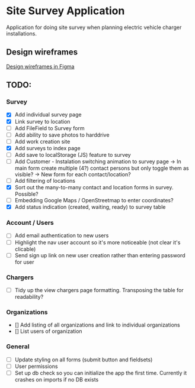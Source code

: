 # Site Survey Application

Application for doing site survey when planning electric vehicle charger installations.

## Design wireframes

[Design wireframes in Figma](https://www.figma.com/proto/cwyvzpbyNiWygBuhPAYOOvpF/SiteSurveyApp?node-id=0%3A1&scaling=scale-down)

## TODO:

### Survey
- [x] Add individual survey page
- [x] Link survey to location
- [ ] Add FileField to Survey form
- [ ] Add ability to save photos to harddrive
- [ ] Add work creation site
- [x] Add surveys to index page
- [ ] Add save to localStorage (JS) feature to survey
- [ ] Add Customer - Instalation switching animation to survey page
-> In main form create multiple (4?) contact persons but only toggle them as visible?
-> New form for each contact/location?
- [ ] Add filtering of locations
- [x] Sort out the many-to-many contact and location forms in survey. Possible?
- [ ] Embedding Google Maps / OpenStreetmap to enter coordinates?
- [x] Add status indication (created, waiting, ready) to survey table
### Account / Users
- [ ] Add email authentication to new users
- [ ] Highlight the nav user account so it's more noticeable (not clear it's clicable)
- [ ] Send sign up link on new user creation rather than entering password for user

### Chargers
- [ ] Tidy up the view chargers page formatting. Transposing the table for readability?

### Organizations
- [] Add listing of all organizations and link to individual organizations
- [] List users of organization

### General
- [ ] Update styling on all forms (submit button and fieldsets)
- [ ] User permissions
- [ ] Set up db check so you can initialize the app the first time. Currently it crashes on imports if no DB exists
